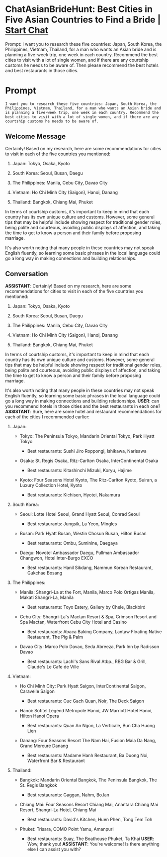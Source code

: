 

# ChatAsianBrideHunt: Best Cities in Five Asian Countries to Find a Bride | [Start Chat](https://gptcall.net/chat.html?data=%7B%22contact%22%3A%7B%22id%22%3A%22_XPhL19eaW3Wb7c3nDv39%22%2C%22flow%22%3Atrue%7D%7D)
Prompt: I want you to research these five countries: Japan, South Korea, the Philippines, Vietnam, Thailand, for a man who wants an Asian bride and is planning a five-week trip, one week in each country. Recommend the best cities to visit with a lot of single women, and if there are any courtship customs he needs to be aware of. Then please recommend the best hotels and best restaurants in those cities. 

# Prompt

```
I want you to research these five countries: Japan, South Korea, the Philippines, Vietnam, Thailand, for a man who wants an Asian bride and is planning a five-week trip, one week in each country. Recommend the best cities to visit with a lot of single women, and if there are any courtship customs he needs to be aware of. 
```

## Welcome Message
Certainly! Based on my research, here are some recommendations for cities to visit in each of the five countries you mentioned:



1. Japan: Tokyo, Osaka, Kyoto

2. South Korea: Seoul, Busan, Daegu

3. The Philippines: Manila, Cebu City, Davao City

4. Vietnam: Ho Chi Minh City (Saigon), Hanoi, Danang

5. Thailand: Bangkok, Chiang Mai, Phuket



In terms of courtship customs, it's important to keep in mind that each country has its own unique culture and customs. However, some general tips that may be helpful include showing respect for traditional gender roles, being polite and courteous, avoiding public displays of affection, and taking the time to get to know a person and their family before proposing marriage.



It's also worth noting that many people in these countries may not speak English fluently, so learning some basic phrases in the local language could go a long way in making connections and building relationships.

## Conversation

**ASSISTANT**: Certainly! Based on my research, here are some recommendations for cities to visit in each of the five countries you mentioned:



1. Japan: Tokyo, Osaka, Kyoto

2. South Korea: Seoul, Busan, Daegu

3. The Philippines: Manila, Cebu City, Davao City

4. Vietnam: Ho Chi Minh City (Saigon), Hanoi, Danang

5. Thailand: Bangkok, Chiang Mai, Phuket



In terms of courtship customs, it's important to keep in mind that each country has its own unique culture and customs. However, some general tips that may be helpful include showing respect for traditional gender roles, being polite and courteous, avoiding public displays of affection, and taking the time to get to know a person and their family before proposing marriage.



It's also worth noting that many people in these countries may not speak English fluently, so learning some basic phrases in the local language could go a long way in making connections and building relationships.
**USER**: can you recommend hotels in those cities and the best restaurants in each one? 
**ASSISTANT**: Sure, here are some hotel and restaurant recommendations for each of the cities I recommended earlier:



1. Japan:

   - Tokyo: The Peninsula Tokyo, Mandarin Oriental Tokyo, Park Hyatt Tokyo

     - Best restaurants: Sushi Jiro Roppongi, Ishikawa, Narisawa

   - Osaka: St. Regis Osaka, Ritz-Carlton Osaka, InterContinental Osaka

     - Best restaurants: Kitashinchi Mizuki, Koryu, Hajime

   - Kyoto: Four Seasons Hotel Kyoto, The Ritz-Carlton Kyoto, Suiran, a Luxury Collection Hotel, Kyoto

     - Best restaurants: Kichisen, Hyotei, Nakamura



2. South Korea:

   - Seoul: Lotte Hotel Seoul, Grand Hyatt Seoul, Conrad Seoul

     - Best restaurants: Jungsik, La Yeon, Mingles

   - Busan: Park Hyatt Busan, Westin Chosun Busan, Hilton Busan

     - Best restaurants: Ombu, Suminine, Daegaya

   - Daegu: Novotel Ambassador Daegu, Pullman Ambassador Changwon, Hotel Inter-Burgo EXCO

     - Best restaurants: Hanil Sikdang, Nammun Korean Restaurant, Gukchae Bosang



3. The Philippines:

   - Manila: Shangri-La at the Fort, Manila, Marco Polo Ortigas Manila, Makati Shangri-La, Manila

     - Best restaurants: Toyo Eatery, Gallery by Chele, Blackbird

   - Cebu City: Shangri-La's Mactan Resort & Spa, Crimson Resort and Spa Mactan, Waterfront Cebu City Hotel and Casino

     - Best restaurants: Abaca Baking Company, Lantaw Floating Native Restaurant, The Pig & Palm

   - Davao City: Marco Polo Davao, Seda Abreeza, Park Inn by Radisson Davao

     - Best restaurants: Lachi's Sans Rival Atbp., RBG Bar & Grill, Claude's Le Cafe de Ville



4. Vietnam:

   - Ho Chi Minh City: Park Hyatt Saigon, InterContinental Saigon, Caravelle Saigon

     - Best restaurants: Cuc Gach Quan, Noir, The Deck Saigon

   - Hanoi: Sofitel Legend Metropole Hanoi, JW Marriott Hotel Hanoi, Hilton Hanoi Opera

     - Best restaurants: Quan An Ngon, La Verticale, Bun Cha Huong Lien

   - Danang: Four Seasons Resort The Nam Hai, Fusion Maia Da Nang, Grand Mercure Danang

     - Best restaurants: Madame Hanh Restaurant, Ba Duong Noi, Waterfront Bar & Restaurant



5. Thailand:

   - Bangkok: Mandarin Oriental Bangkok, The Peninsula Bangkok, The St. Regis Bangkok

     - Best restaurants: Gaggan, Nahm, Bo.lan

   - Chiang Mai: Four Seasons Resort Chiang Mai, Anantara Chiang Mai Resort, Shangri-La Hotel, Chiang Mai

     - Best restaurants: David's Kitchen, Huen Phen, Tong Tem Toh

   - Phuket: Trisara, COMO Point Yamu, Amanpuri

     - Best restaurants: Suay, The Boathouse Phuket, Ta Khai
**USER**: Wow, thank you!
**ASSISTANT**: You're welcome! Is there anything else I can assist you with?

